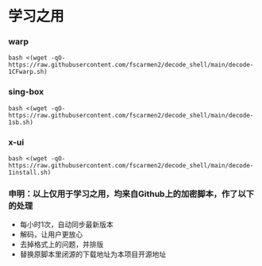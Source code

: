 # 学习之用
### warp
```
bash <(wget -qO- https://raw.githubusercontent.com/fscarmen2/decode_shell/main/decode-1CFwarp.sh)
```

### sing-box
```
bash <(wget -qO- https://raw.githubusercontent.com/fscarmen2/decode_shell/main/decode-1sb.sh)
```

### x-ui
```
bash <(wget -qO- https://raw.githubusercontent.com/fscarmen2/decode_shell/main/decode-1install.sh)
```

### 申明：以上仅用于学习之用，均来自Github上的加密脚本，作了以下的处理
* 每小时1次，自动同步最新版本
* 解码，让用户更放心
* 去掉格式上的问题，并排版
* 替换原脚本里闭源的下载地址为本项目开源地址